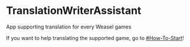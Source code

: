 # TranslationWriterAssistant
App supporting translation for every Weasel games

If you want to help translating the supported game, go to [#How-To-Start](https://github.com/AntheusMG/TranslationWriterAssistant/wiki/How-to-start)!
